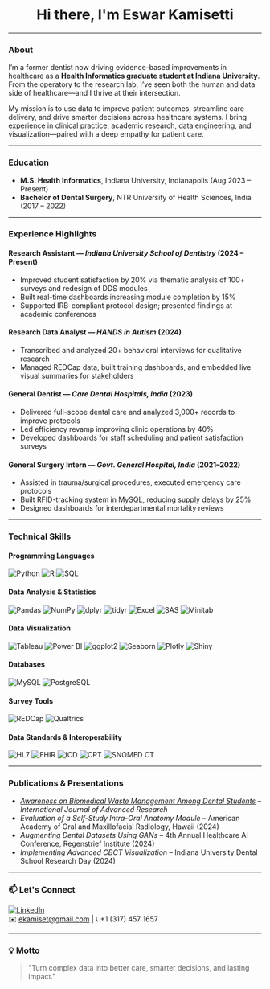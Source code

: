 <h1 align="center">Hi there, I'm Eswar Kamisetti </h1>

---
### About

I’m a former dentist now driving evidence-based improvements in healthcare as a **Health Informatics graduate student at Indiana University**. From the operatory to the research lab, I’ve seen both the human and data side of healthcare—and I thrive at their intersection.

My mission is to use data to improve patient outcomes, streamline care delivery, and drive smarter decisions across healthcare systems. I bring experience in clinical practice, academic research, data engineering, and visualization—paired with a deep empathy for patient care.

---

### Education

- **M.S. Health Informatics**, Indiana University, Indianapolis (Aug 2023 – Present)  
- **Bachelor of Dental Surgery**, NTR University of Health Sciences, India (2017 – 2022)  

---

### Experience Highlights

#### **Research Assistant** — *Indiana University School of Dentistry* (2024 – Present)
- Improved student satisfaction by 20% via thematic analysis of 100+ surveys and redesign of DDS modules  
- Built real-time dashboards increasing module completion by 15%  
- Supported IRB-compliant protocol design; presented findings at academic conferences  

#### **Research Data Analyst** — *HANDS in Autism* (2024)
- Transcribed and analyzed 20+ behavioral interviews for qualitative research  
- Managed REDCap data, built training dashboards, and embedded live visual summaries for stakeholders  

#### **General Dentist** — *Care Dental Hospitals, India* (2023)
- Delivered full-scope dental care and analyzed 3,000+ records to improve protocols  
- Led efficiency revamp improving clinic operations by 40%  
- Developed dashboards for staff scheduling and patient satisfaction surveys  

####  **General Surgery Intern** — *Govt. General Hospital, India* (2021–2022)
- Assisted in trauma/surgical procedures, executed emergency care protocols  
- Built RFID-tracking system in MySQL, reducing supply delays by 25%  
- Designed dashboards for interdepartmental mortality reviews  

---

### Technical Skills

####  Programming Languages  
![Python](https://img.shields.io/badge/Python-3776AB?style=for-the-badge&logo=python&logoColor=white)
![R](https://img.shields.io/badge/R-276DC3?style=for-the-badge&logo=r&logoColor=white)
![SQL](https://img.shields.io/badge/SQL-4479A1?style=for-the-badge)

####  Data Analysis & Statistics  
![Pandas](https://img.shields.io/badge/Pandas-150458?style=for-the-badge&logo=pandas&logoColor=white)
![NumPy](https://img.shields.io/badge/NumPy-013243?style=for-the-badge&logo=numpy&logoColor=white)
![dplyr](https://img.shields.io/badge/dplyr-276DC3?style=for-the-badge)
![tidyr](https://img.shields.io/badge/tidyr-276DC3?style=for-the-badge)
![Excel](https://img.shields.io/badge/Excel-217346?style=for-the-badge&logo=microsoft-excel&logoColor=white)
![SAS](https://img.shields.io/badge/SAS-007AFF?style=for-the-badge)
![Minitab](https://img.shields.io/badge/Minitab-008BB9?style=for-the-badge)

####  Data Visualization  
![Tableau](https://img.shields.io/badge/Tableau-E97627?style=for-the-badge&logo=Tableau&logoColor=white)
![Power BI](https://img.shields.io/badge/Power%20BI-F2C811?style=for-the-badge&logo=Power-BI&logoColor=black)
![ggplot2](https://img.shields.io/badge/ggplot2-1F77B4?style=for-the-badge)
![Seaborn](https://img.shields.io/badge/Seaborn-4B8BBE?style=for-the-badge)
![Plotly](https://img.shields.io/badge/Plotly-3F4F75?style=for-the-badge)
![Shiny](https://img.shields.io/badge/Shiny-0094C7?style=for-the-badge)

####  Databases  
![MySQL](https://img.shields.io/badge/MySQL-005C84?style=for-the-badge&logo=mysql&logoColor=white)
![PostgreSQL](https://img.shields.io/badge/PostgreSQL-336791?style=for-the-badge&logo=postgresql&logoColor=white)

####  Survey Tools  
![REDCap](https://img.shields.io/badge/REDCap-CC0033?style=for-the-badge)
![Qualtrics](https://img.shields.io/badge/Qualtrics-009FDA?style=for-the-badge)

####  Data Standards & Interoperability  
![HL7](https://img.shields.io/badge/HL7-EF2D56?style=for-the-badge)
![FHIR](https://img.shields.io/badge/FHIR-DD0031?style=for-the-badge)
![ICD](https://img.shields.io/badge/ICD-0072C6?style=for-the-badge)
![CPT](https://img.shields.io/badge/CPT-2E74B5?style=for-the-badge)
![SNOMED CT](https://img.shields.io/badge/SNOMED_CT-005EB8?style=for-the-badge)

---

###  Publications & Presentations

-  *[Awareness on Biomedical Waste Management Among Dental Students](https://www.journalijar.com/article/43285/awareness-on-biomedical-waste-management-among-dental-students--a-cross-sectional-questionnaire-survey/)* – *International Journal of Advanced Research*
-  *Evaluation of a Self-Study Intra-Oral Anatomy Module* – American Academy of Oral and Maxillofacial Radiology, Hawaii (2024)
-  *Augmenting Dental Datasets Using GANs* – 4th Annual Healthcare AI Conference, Regenstrief Institute (2024)
-  *Implementing Advanced CBCT Visualization* – Indiana University Dental School Research Day (2024)

---

### 📫 Let's Connect

[![LinkedIn](https://img.shields.io/badge/LinkedIn-EswarKamisetti-blue?style=for-the-badge&logo=linkedin)](https://www.linkedin.com/in/eswarprabhath)  
✉️ ekamiset@gmail.com | 📞 +1 (317) 457 1657  

---

### 💡 Motto
> "Turn complex data into better care, smarter decisions, and lasting impact."

